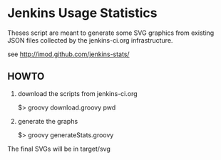 Jenkins Usage Statistics
========================

Theses script are meant to generate some SVG graphics from existing JSON files collected by the jenkins-ci.org infrastructure.

see http://imod.github.com/jenkins-stats/

HOWTO
-----

1. download the scripts from jenkins-ci.org

   $> groovy download.groovy pwd

2. generate the graphs

   $> groovy generateStats.groovy

The final SVGs will be in target/svg